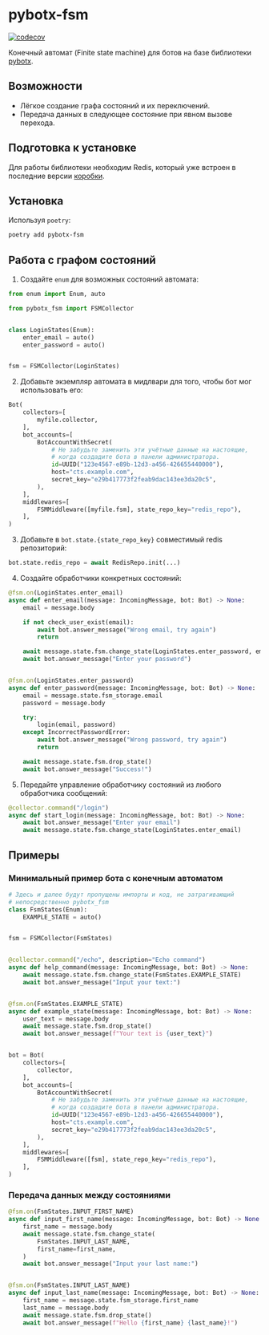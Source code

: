 # pybotx-fsm

[![codecov](https://codecov.io/gh/ExpressApp/pybotx-fsm/branch/master/graph/badge.svg?token=JWT9JWU2Z4)](https://codecov.io/gh/ExpressApp/pybotx-fsm)

Конечный автомат (Finite state machine) для ботов на базе библиотеки
[pybotx](https://github.com/ExpressApp/pybotx).


## Возможности

* Лёгкое создание графа состояний и их переключений.
* Передача данных в следующее состояние при явном вызове перехода.


## Подготовка к установке

Для работы библиотеки необходим Redis, который уже встроен в последние версии
[коробки](https://github.com/ExpressApp/async-box).


## Установка
Используя `poetry`:

```bash
poetry add pybotx-fsm
```

## Работа с графом состояний

1. Создайте `enum` для возможных состояний автомата:

```python #fsm_init
from enum import Enum, auto

from pybotx_fsm import FSMCollector


class LoginStates(Enum):
    enter_email = auto()
    enter_password = auto()


fsm = FSMCollector(LoginStates)
```


2. Добавьте экземпляр автомата в мидлвари для того, чтобы бот мог использовать его:

```python #fsm_usage
Bot(
    collectors=[
        myfile.collector,
    ],
    bot_accounts=[
        BotAccountWithSecret(
            # Не забудьте заменить эти учётные данные на настоящие,
            # когда создадите бота в панели администратора.
            id=UUID("123e4567-e89b-12d3-a456-426655440000"),
            host="cts.example.com",
            secret_key="e29b417773f2feab9dac143ee3da20c5",
        ),
    ],
    middlewares=[
        FSMMiddleware([myfile.fsm], state_repo_key="redis_repo"),
    ],
)
```

3. Добавьте в `bot.state.{state_repo_key}` совместимый redis репозиторий:

```python
bot.state.redis_repo = await RedisRepo.init(...)
```


4. Создайте обработчики конкретных состояний:

```python #fsm_state_handlers
@fsm.on(LoginStates.enter_email)
async def enter_email(message: IncomingMessage, bot: Bot) -> None:
    email = message.body

    if not check_user_exist(email):
        await bot.answer_message("Wrong email, try again")
        return

    await message.state.fsm.change_state(LoginStates.enter_password, email=email)
    await bot.answer_message("Enter your password")


@fsm.on(LoginStates.enter_password)
async def enter_password(message: IncomingMessage, bot: Bot) -> None:
    email = message.state.fsm_storage.email
    password = message.body

    try:
        login(email, password)
    except IncorrectPasswordError:
        await bot.answer_message("Wrong password, try again")
        return

    await message.state.fsm.drop_state()
    await bot.answer_message("Success!")
```

5. Передайте управление обработчику состояний из любого обработчика сообщений:

```python #fsm_change_state
@collector.command("/login")
async def start_login(message: IncomingMessage, bot: Bot) -> None:
    await bot.answer_message("Enter your email")
    await message.state.fsm.change_state(LoginStates.enter_email)
```


## Примеры

### Минимальный пример бота с конечным автоматом

```python #fsm_sample_snippet
# Здесь и далее будут пропущены импорты и код, не затрагивающий
# непосредственно pybotx_fsm
class FsmStates(Enum):
    EXAMPLE_STATE = auto()


fsm = FSMCollector(FsmStates)


@collector.command("/echo", description="Echo command")
async def help_command(message: IncomingMessage, bot: Bot) -> None:
    await message.state.fsm.change_state(FsmStates.EXAMPLE_STATE)
    await bot.answer_message("Input your text:")


@fsm.on(FsmStates.EXAMPLE_STATE)
async def example_state(message: IncomingMessage, bot: Bot) -> None:
    user_text = message.body
    await message.state.fsm.drop_state()
    await bot.answer_message(f"Your text is {user_text}")


bot = Bot(
    collectors=[
        collector,
    ],
    bot_accounts=[
        BotAccountWithSecret(
            # Не забудьте заменить эти учётные данные на настоящие,
            # когда создадите бота в панели администратора.
            id=UUID("123e4567-e89b-12d3-a456-426655440000"),
            host="cts.example.com",
            secret_key="e29b417773f2feab9dac143ee3da20c5",
        ),
    ],
    middlewares=[
        FSMMiddleware([fsm], state_repo_key="redis_repo"),
    ],
)
```


### Передача данных между состояниями
```python #fsm_storage_snippet
@fsm.on(FsmStates.INPUT_FIRST_NAME)
async def input_first_name(message: IncomingMessage, bot: Bot) -> None:
    first_name = message.body
    await message.state.fsm.change_state(
        FsmStates.INPUT_LAST_NAME,
        first_name=first_name,
    )
    await bot.answer_message("Input your last name:")


@fsm.on(FsmStates.INPUT_LAST_NAME)
async def input_last_name(message: IncomingMessage, bot: Bot) -> None:
    first_name = message.state.fsm_storage.first_name
    last_name = message.body
    await message.state.fsm.drop_state()
    await bot.answer_message(f"Hello {first_name} {last_name}!")
```
